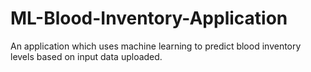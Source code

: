 # ML-Blood-Inventory-Application
An application which uses machine learning to predict blood inventory levels based on input data uploaded. 
